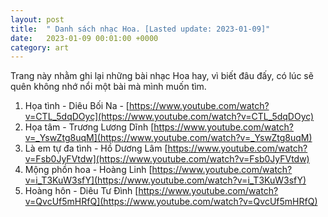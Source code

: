 ```yaml
---
layout: post
title:  " Danh sách nhạc Hoa. [Lasted update: 2023-01-09]"
date:   2023-01-09 00:01:00 +0000
category: art
---
```

Trang này nhằm ghi lại những bài nhạc Hoa hay, vì biết đâu đấy, có lúc sẽ quên không nhớ nổi một bài mà mình muốn tìm. 

1. Họa tình - Diêu Bối Na - [https://www.youtube.com/watch?v=CTL_5dqDOyc](https://www.youtube.com/watch?v=CTL_5dqDOyc)
2. Họa tâm - Trương Lương Dĩnh [https://www.youtube.com/watch?v=_YswZtg8uqM](https://www.youtube.com/watch?v=_YswZtg8uqM)
3. Là em tự đa tình - Hồ Dương Lâm [https://www.youtube.com/watch?v=Fsb0JyFVtdw](https://www.youtube.com/watch?v=Fsb0JyFVtdw)
4. Mộng phồn hoa - Hoàng Linh [https://www.youtube.com/watch?v=i_T3KuW3sfY](https://www.youtube.com/watch?v=i_T3KuW3sfY)
5. Hoàng hôn - Diêu Tư Đình [https://www.youtube.com/watch?v=QvcUf5mHRfQ](https://www.youtube.com/watch?v=QvcUf5mHRfQ)